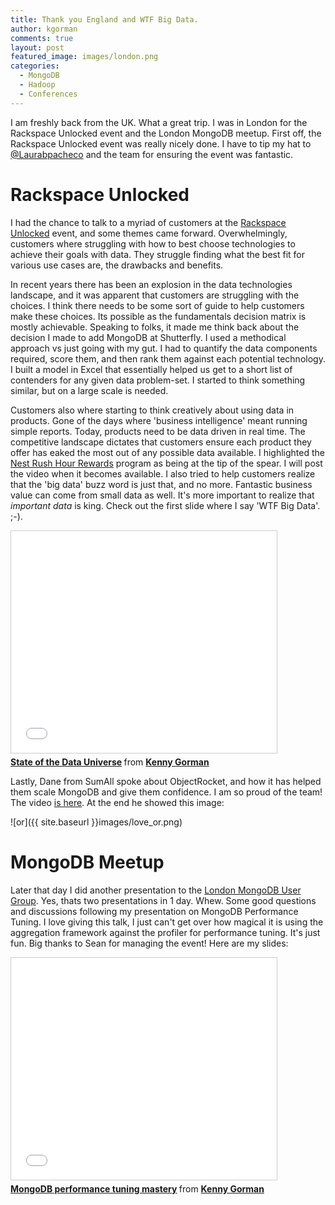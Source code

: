 ```yaml
---
title: Thank you England and WTF Big Data.
author: kgorman
comments: true
layout: post
featured_image: images/london.png
categories:
  - MongoDB
  - Hadoop
  - Conferences
---
```


I am freshly back from the UK. What a great trip. I was in London for the Rackspace Unlocked event and the London MongoDB meetup. First off, the Rackspace Unlocked event was really nicely done. I have to tip my hat to [@Laurabpacheco](https://twitter.com/laurabpacheco) and the team for ensuring the event was fantastic.

<!--more-->

# Rackspace Unlocked #

I had the chance to talk to a myriad of customers at the [Rackspace Unlocked](http://www.rackspace.co.uk/unlocked) event, and some themes came forward. Overwhelmingly, customers where struggling with how to best choose technologies to achieve their goals with data. They struggle finding what the best fit for various use cases are, the drawbacks and benefits.

In recent years there has been an explosion in the data technologies landscape, and it was apparent that customers are struggling with the choices. I think there needs to be some sort of guide to help customers make these choices. Its possible as the fundamentals decision matrix is mostly achievable. Speaking to folks, it made me think back about the decision I made to add MongoDB at Shutterfly. I used a methodical approach vs just going with my gut. I had to quantify the data components required, score them, and then rank them against each potential technology. I built a model in Excel that essentially helped us get to a short list of contenders for any given data problem-set. I started to think something similar, but on a large scale is needed.

Customers also where starting to think creatively about using data in products. Gone of the days where 'business intelligence' meant running simple reports. Today, products need to be data driven in real time. The competitive landscape dictates that customers ensure each product they offer has eaked the most out of any possible data available. I highlighted the [Nest Rush Hour Rewards](https://nest.com/support/article/What-is-Rush-Hour-Rewards) program as being at the tip of the spear. I will post the video when it becomes available. I also tried to help customers realize that the 'big data' buzz word is just that, and no more. Fantastic business value can come from small data as well. It's more important to realize that *important data* is king. Check out the first slide where I say 'WTF Big Data'. ;-).

<iframe src="//www.slideshare.net/slideshow/embed_code/41753529" width="425" height="355" frameborder="0" marginwidth="0" marginheight="0" scrolling="no" style="border:1px solid #CCC; border-width:1px; margin-bottom:5px; max-width: 100%;" allowfullscreen> </iframe> <div style="margin-bottom:5px"> <strong> <a href="//www.slideshare.net/KennyGorman1/the-state-of-the-data-universe" title="State of the Data Universe" target="_blank">State of the Data Universe</a> </strong> from <strong><a href="//www.slideshare.net/KennyGorman1" target="_blank">Kenny Gorman</a></strong> </div>

Lastly, Dane from SumAll spoke about ObjectRocket, and how it has helped them scale MongoDB and give them confidence. I am so proud of the team! The video [is here](https://www.youtube.com/watch?v=7yZxXGKkduI). At the end he showed this image:

![or]({{ site.baseurl }}images/love_or.png)


# MongoDB Meetup #

Later that day I did another presentation to the [London MongoDB User Group](http://www.meetup.com/London-MongoDB-User-Group/events/218247042/). Yes, thats two presentations in 1 day. Whew. Some good questions and discussions following my presentation on MongoDB Performance Tuning. I love giving this talk, I just can't get over how magical it is using the aggregation framework against the profiler for performance tuning. It's just fun. Big thanks to Sean for managing the event! Here are my slides:

<iframe src="//www.slideshare.net/slideshow/embed_code/41753007" width="425" height="355" frameborder="0" marginwidth="0" marginheight="0" scrolling="no" style="border:1px solid #CCC; border-width:1px; margin-bottom:5px; max-width: 100%;" allowfullscreen> </iframe> <div style="margin-bottom:5px"> <strong> <a href="//www.slideshare.net/KennyGorman1/mongo-db-performance-tuning-mastery" title="MongoDB performance tuning mastery" target="_blank">MongoDB performance tuning mastery</a> </strong> from <strong><a href="//www.slideshare.net/KennyGorman1" target="_blank">Kenny Gorman</a></strong> </div>
